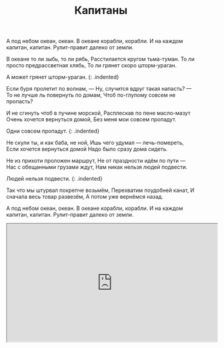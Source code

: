 ﻿---
layout: lyrics
title: Капитаны
---

А под не<span class="Am"></span>бом океа<span class="E"></span>н, океа<span class="Am"></span>н.
В океа<span class="G"></span>не корабли, кора<span class="C"></span>бли.
И на ка<span class="Gm11"></span>ждом капита<span class="A7"></span>н, капита<span class="Dm7"></span>н.
Рулит-пра<span class="Am"></span>вит далеко<span class="E"></span> от земли<span class="Am"></span>.

В океа<span class="Am"></span>не то ли зы<span class="E"></span>бь, то ли ря<span class="Am"></span>бь,
Расстила<span class="G"></span>ется кругом тьма-тума<span class="C"></span>н.
То ли про<span class="Gm11"></span>сто предрассве<span class="A7"></span>тная хля<span class="Dm7"></span>бь,
То ли<span class="Am"></span> грянет скоро што<span class="E"></span>рм-урага<span class="Am"></span>н.

А<span class="B-flat"></span> может гря<span class="B7"></span>нет што<span class="E"></span>рм-урага<span class="Am"></span>н.
{: .indented}

Если буря пролетит по волнам, —
Ну, случится вдруг такая напасть? —
То не лучше ль повернуть по домам,
Чтоб по-глупому совсем не пропасть?

И не сгинуть чтоб в пучине морской,
Расплескав по пене масло-мазут
Очень хочется вернуться домой,
Без меня мои совсем пропадут.

Одни совсем пропадут.
{: .indented}

Не скули ты, и как баба, не ной,
Ишь чего удумал — лечь-помереть,
Если хочется вернуться домой
Надо было сразу дома сидеть.

Не из прихоти проложен маршрут,
Не от праздности идём по пути —
Нас с обещанными грузами ждут,
Нам никак нельзя людей подвести.

Людей нельзя подвести.
{: .indented}

Так что мы штурвал покрепче возьмём,
Перехватим поудобней канат,
И сначала весь товар развезём,
А потом уже вернёмся назад.

А под небом океан, океан.
В океане корабли, корабли.
И на каждом капитан, капитан.
Рулит-правит далеко от земли.

<div class="video-wrapper">
  <iframe width="560" height="315" src="https://www.youtube.com/embed/yR-1nvTlvVA" allow="accelerometer; autoplay; encrypted-media; gyroscope; picture-in-picture" allowfullscreen></iframe>
</div>